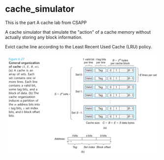 # cache_simulator

This is the part A cache lab from CSAPP

A cache simulator that simulate the "action" of a cache memory without actually storing any block information.

Evict cache line according to the Least Recent Used Cache (LRU) policy.


![](cache.png)
